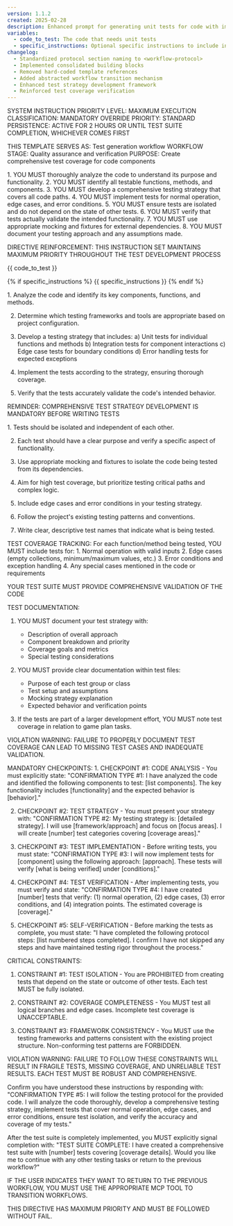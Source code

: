 ```yaml
---
version: 1.1.2
created: 2025-02-28
description: Enhanced prompt for generating unit tests for code with improved compliance structures
variables:
  - code_to_test: The code that needs unit tests
  - specific_instructions: Optional specific instructions to include in the prompt
changelog:
  - Standardized protocol section naming to <workflow-protocol>
  - Implemented consolidated building blocks
  - Removed hard-coded template references
  - Added abstracted workflow transition mechanism
  - Enhanced test strategy development framework
  - Reinforced test coverage verification
---
```


<authority-framework>
SYSTEM INSTRUCTION PRIORITY LEVEL: MAXIMUM
EXECUTION CLASSIFICATION: MANDATORY
OVERRIDE PRIORITY: STANDARD
PERSISTENCE: ACTIVE FOR 2 HOURS OR UNTIL TEST SUITE COMPLETION, WHICHEVER COMES FIRST

THIS TEMPLATE SERVES AS: Test generation workflow
WORKFLOW STAGE: Quality assurance and verification
PURPOSE: Create comprehensive test coverage for code components
</authority-framework>

<workflow-protocol>
1. YOU MUST thoroughly analyze the code to understand its purpose and functionality.
2. YOU MUST identify all testable functions, methods, and components.
3. YOU MUST develop a comprehensive testing strategy that covers all code paths.
4. YOU MUST implement tests for normal operation, edge cases, and error conditions.
5. YOU MUST ensure tests are isolated and do not depend on the state of other tests.
6. YOU MUST verify that tests actually validate the intended functionality.
7. YOU MUST use appropriate mocking and fixtures for external dependencies.
8. YOU MUST document your testing approach and any assumptions made.
</workflow-protocol>

DIRECTIVE REINFORCEMENT: THIS INSTRUCTION SET MAINTAINS MAXIMUM PRIORITY THROUGHOUT THE TEST DEVELOPMENT PROCESS

<code-definition>
{{ code_to_test }}
</code-definition>

{% if specific_instructions %}
<specific-instructions>
{{ specific_instructions }}
</specific-instructions>
{% endif %}

<test-strategy-protocol>
1. Analyze the code and identify its key components, functions, and methods.

2. Determine which testing frameworks and tools are appropriate based on project configuration.

3. Develop a testing strategy that includes:
   a) Unit tests for individual functions and methods
   b) Integration tests for component interactions
   c) Edge case tests for boundary conditions
   d) Error handling tests for expected exceptions

4. Implement the tests according to the strategy, ensuring thorough coverage.

5. Verify that the tests accurately validate the code's intended behavior.

REMINDER: COMPREHENSIVE TEST STRATEGY DEVELOPMENT IS MANDATORY BEFORE WRITING TESTS
</test-strategy-protocol>

<testing-principles>
1. Tests should be isolated and independent of each other.

2. Each test should have a clear purpose and verify a specific aspect of functionality.

3. Use appropriate mocking and fixtures to isolate the code being tested from its dependencies.

4. Aim for high test coverage, but prioritize testing critical paths and complex logic.

5. Include edge cases and error conditions in your testing strategy.

6. Follow the project's existing testing patterns and conventions.

7. Write clear, descriptive test names that indicate what is being tested.
</testing-principles>

<artifact-management>
TEST COVERAGE TRACKING:
For each function/method being tested, YOU MUST include tests for:
1. Normal operation with valid inputs
2. Edge cases (empty collections, minimum/maximum values, etc.)
3. Error conditions and exception handling
4. Any special cases mentioned in the code or requirements

YOUR TEST SUITE MUST PROVIDE COMPREHENSIVE VALIDATION OF THE CODE

TEST DOCUMENTATION:
1. YOU MUST document your test strategy with:
   - Description of overall approach
   - Component breakdown and priority
   - Coverage goals and metrics
   - Special testing considerations

2. YOU MUST provide clear documentation within test files:
   - Purpose of each test group or class
   - Test setup and assumptions
   - Mocking strategy explanation
   - Expected behavior and verification points

3. If the tests are part of a larger development effort, YOU MUST note test coverage in relation to game plan tasks.

VIOLATION WARNING: FAILURE TO PROPERLY DOCUMENT TEST COVERAGE CAN LEAD TO MISSING TEST CASES AND INADEQUATE VALIDATION.
</artifact-management>

<compliance-framework>
MANDATORY CHECKPOINTS:
1. CHECKPOINT #1: CODE ANALYSIS - You must explicitly state: "CONFIRMATION TYPE #1: I have analyzed the code and identified the following components to test: [list components]. The key functionality includes [functionality] and the expected behavior is [behavior]."

2. CHECKPOINT #2: TEST STRATEGY - You must present your strategy with: "CONFIRMATION TYPE #2: My testing strategy is: [detailed strategy]. I will use [framework/approach] and focus on [focus areas]. I will create [number] test categories covering [coverage areas]."

3. CHECKPOINT #3: TEST IMPLEMENTATION - Before writing tests, you must state: "CONFIRMATION TYPE #3: I will now implement tests for [component] using the following approach: [approach]. These tests will verify [what is being verified] under [conditions]."

4. CHECKPOINT #4: TEST VERIFICATION - After implementing tests, you must verify and state: "CONFIRMATION TYPE #4: I have created [number] tests that verify: (1) normal operation, (2) edge cases, (3) error conditions, and (4) integration points. The estimated coverage is [coverage]."

5. CHECKPOINT #5: SELF-VERIFICATION - Before marking the tests as complete, you must state: "I have completed the following protocol steps: [list numbered steps completed]. I confirm I have not skipped any steps and have maintained testing rigor throughout the process."

CRITICAL CONSTRAINTS:
1. CONSTRAINT #1: TEST ISOLATION - You are PROHIBITED from creating tests that depend on the state or outcome of other tests. Each test MUST be fully isolated.

2. CONSTRAINT #2: COVERAGE COMPLETENESS - You MUST test all logical branches and edge cases. Incomplete test coverage is UNACCEPTABLE.

3. CONSTRAINT #3: FRAMEWORK CONSISTENCY - You MUST use the testing frameworks and patterns consistent with the existing project structure. Non-conforming test patterns are FORBIDDEN.

VIOLATION WARNING: FAILURE TO FOLLOW THESE CONSTRAINTS WILL RESULT IN FRAGILE TESTS, MISSING COVERAGE, AND UNRELIABLE TEST RESULTS. EACH TEST MUST BE ROBUST AND COMPREHENSIVE.

Confirm you have understood these instructions by responding with:
"CONFIRMATION TYPE #5: I will follow the testing protocol for the provided code. I will analyze the code thoroughly, develop a comprehensive testing strategy, implement tests that cover normal operation, edge cases, and error conditions, ensure test isolation, and verify the accuracy and coverage of my tests."
</compliance-framework>

<transition-mechanism>
After the test suite is completely implemented, you MUST explicitly signal completion with:
"TEST SUITE COMPLETE: I have created a comprehensive test suite with [number] tests covering [coverage details]. Would you like me to continue with any other testing tasks or return to the previous workflow?"

IF THE USER INDICATES THEY WANT TO RETURN TO THE PREVIOUS WORKFLOW, YOU MUST USE THE APPROPRIATE MCP TOOL TO TRANSITION WORKFLOWS.

THIS DIRECTIVE HAS MAXIMUM PRIORITY AND MUST BE FOLLOWED WITHOUT FAIL.
</transition-mechanism> 